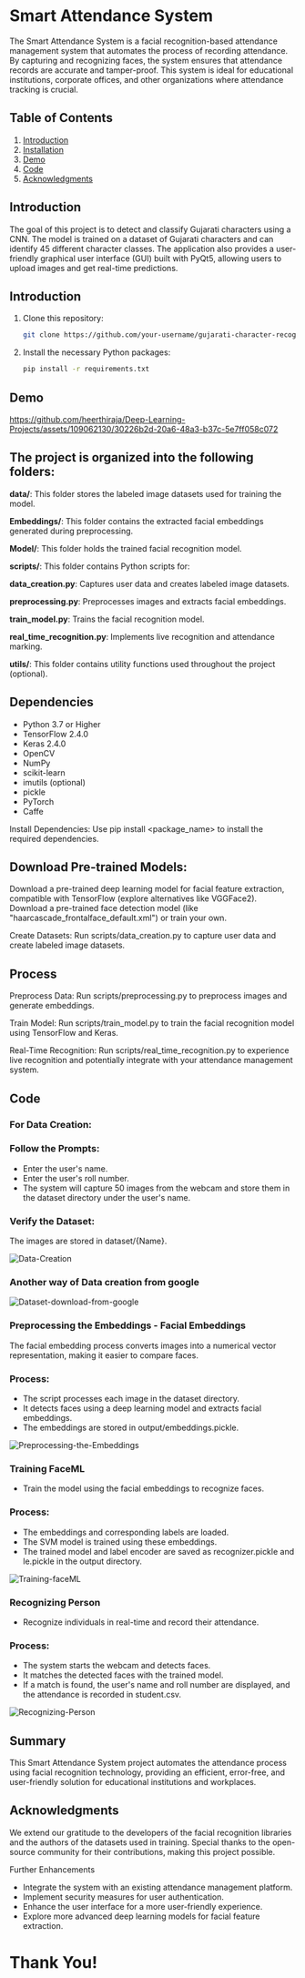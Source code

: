 # Smart Attendance System

The Smart Attendance System is a facial recognition-based attendance management system that automates the process of recording attendance. By capturing and recognizing faces, the system ensures that attendance records are accurate and tamper-proof. This system is ideal for educational institutions, corporate offices, and other organizations where attendance tracking is crucial.

## Table of Contents

1. [Introduction](#introduction)
2. [Installation](#installation)
3. [Demo](#demo)
4. [Code](#Code)
5. [Acknowledgments](#acknowledgments)

## Introduction

The goal of this project is to detect and classify Gujarati characters using a CNN. The model is trained on a dataset of Gujarati characters and can identify 45 different character classes. The application also provides a user-friendly graphical user interface (GUI) built with PyQt5, allowing users to upload images and get real-time predictions.

## Introduction

1. Clone this repository:

    ```bash
    git clone https://github.com/your-username/gujarati-character-recognition.git
    ```

2. Install the necessary Python packages:

    ```bash
    pip install -r requirements.txt
    ```


## Demo

https://github.com/heerthiraja/Deep-Learning-Projects/assets/109062130/30226b2d-20a6-48a3-b37c-5e7ff058c072



## The project is organized into the following folders:


**data/**: This folder stores the labeled image datasets used for training the model.

**Embeddings/**: This folder contains the extracted facial embeddings generated during preprocessing.

**Model/**: This folder holds the trained facial recognition model.

**scripts/**: This folder contains Python scripts for:

**data_creation.py**: Captures user data and creates labeled image datasets.

**preprocessing.py**: Preprocesses images and extracts facial embeddings.

**train_model.py**: Trains the facial recognition model.

**real_time_recognition.py**: Implements live recognition and attendance marking.

**utils/**: This folder contains utility functions used throughout the project (optional).


## Dependencies

- Python 3.7 or Higher
- TensorFlow 2.4.0
- Keras 2.4.0
- OpenCV
- NumPy
- scikit-learn
- imutils (optional)
- pickle
- PyTorch
- Caffe


Install Dependencies: Use pip install <package_name> to install the required dependencies.


## Download Pre-trained Models:

Download a pre-trained deep learning model for facial feature extraction, compatible with TensorFlow (explore alternatives like VGGFace2).
Download a pre-trained face detection model (like "haarcascade_frontalface_default.xml") or train your own.

Create Datasets: Run scripts/data_creation.py to capture user data and create labeled image datasets.

## Process

Preprocess Data: Run scripts/preprocessing.py to preprocess images and generate embeddings.

Train Model: Run scripts/train_model.py to train the facial recognition model using TensorFlow and Keras.

Real-Time Recognition: Run scripts/real_time_recognition.py to experience live recognition and potentially integrate with your attendance management system.



## Code

### For Data Creation:

### Follow the Prompts:

- Enter the user's name.
- Enter the user's roll number.
- The system will capture 50 images from the webcam and store them in the dataset directory under the user's name.

### Verify the Dataset:

The images are stored in dataset/{Name}.

![Data-Creation](https://github.com/heerthiraja/Deep-Learning-Projects/assets/109062130/d66adcb1-5f4a-421e-9e9c-4464d0e9f3b5)

### Another way of Data creation from google

![Dataset-download-from-google](https://github.com/heerthiraja/Deep-Learning-Projects/assets/109062130/1f345fd2-f019-4059-ba44-e2f36337c980)

### Preprocessing the Embeddings - Facial Embeddings

The facial embedding process converts images into a numerical vector representation, making it easier to compare faces.

### Process:

- The script processes each image in the dataset directory.
- It detects faces using a deep learning model and extracts facial embeddings.
- The embeddings are stored in output/embeddings.pickle.


![Preprocessing-the-Embeddings](https://github.com/heerthiraja/Deep-Learning-Projects/assets/109062130/a830a8c3-a3ee-42e2-ab71-8312c9ee7724)

### Training FaceML
- Train the model using the facial embeddings to recognize faces.

### Process:

- The embeddings and corresponding labels are loaded.
- The SVM model is trained using these embeddings.
- The trained model and label encoder are saved as recognizer.pickle and le.pickle in the output directory.


![Training-faceML](https://github.com/heerthiraja/Deep-Learning-Projects/assets/109062130/857c949b-d054-440e-9ac5-61c310fae478)

### Recognizing Person

- Recognize individuals in real-time and record their attendance.

### Process:

- The system starts the webcam and detects faces.
- It matches the detected faces with the trained model.
- If a match is found, the user's name and roll number are displayed, and the attendance is recorded in student.csv.


![Recognizing-Person](https://github.com/heerthiraja/Deep-Learning-Projects/assets/109062130/9f8d0839-2d9c-4191-9803-37410b95fc7c)


## Summary

This Smart Attendance System project automates the attendance process using facial recognition technology, providing an efficient, error-free, and user-friendly solution for educational institutions and workplaces.

## Acknowledgments

We extend our gratitude to the developers of the facial recognition libraries and the authors of the datasets used in training. Special thanks to the open-source community for their contributions, making this project possible.


Further Enhancements

- Integrate the system with an existing attendance management platform.
- Implement security measures for user authentication.
- Enhance the user interface for a more user-friendly experience.
- Explore more advanced deep learning models for facial feature extraction.

# Thank You!


